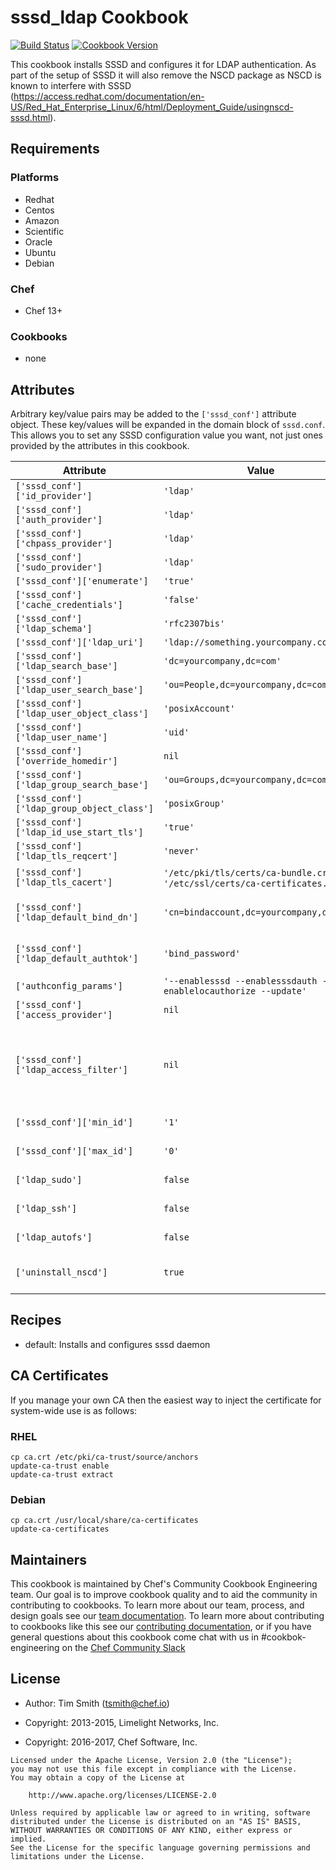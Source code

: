 # sssd_ldap Cookbook

[![Build Status](https://travis-ci.org/chef-cookbooks/sssd_ldap.svg?branch=master)](https://travis-ci.org/chef-cookbooks/sssd_ldap) [![Cookbook Version](https://img.shields.io/cookbook/v/sssd_ldap.svg)](https://supermarket.chef.io/cookbooks/sssd_ldap)

This cookbook installs SSSD and configures it for LDAP authentication. As part of the setup of SSSD it will also remove the NSCD package as NSCD is known to interfere with SSSD (<https://access.redhat.com/documentation/en-US/Red_Hat_Enterprise_Linux/6/html/Deployment_Guide/usingnscd-sssd.html>).

## Requirements

### Platforms

- Redhat
- Centos
- Amazon
- Scientific
- Oracle
- Ubuntu
- Debian

### Chef

- Chef 13+

### Cookbooks

- none

## Attributes

Arbitrary key/value pairs may be added to the `['sssd_conf']` attribute object. These key/values will be expanded in the domain block of `sssd.conf`. This allows you to set any SSSD configuration value you want, not just ones provided by the attributes in this cookbook.

Attribute                                  | Value                                                                          | Comment
------------------------------------------ | ------------------------------------------------------------------------------ | ------------------------------------------------------------------------------------------------------------------------------------------
`['sssd_conf']['id_provider']`             | `'ldap'`                                                                       |
`['sssd_conf']['auth_provider']`           | `'ldap'`                                                                       |
`['sssd_conf']['chpass_provider']`         | `'ldap'`                                                                       |
`['sssd_conf']['sudo_provider']`           | `'ldap'`                                                                       |
`['sssd_conf']['enumerate']`               | `'true'`                                                                       |
`['sssd_conf']['cache_credentials']`       | `'false'`                                                                      |
`['sssd_conf']['ldap_schema']`             | `'rfc2307bis'`                                                                 |
`['sssd_conf']['ldap_uri']`                | `'ldap://something.yourcompany.com'`                                           |
`['sssd_conf']['ldap_search_base']`        | `'dc=yourcompany,dc=com'`                                                      |
`['sssd_conf']['ldap_user_search_base']`   | `'ou=People,dc=yourcompany,dc=com'`                                            |
`['sssd_conf']['ldap_user_object_class']`  | `'posixAccount'`                                                               |
`['sssd_conf']['ldap_user_name']`          | `'uid'`                                                                        |
`['sssd_conf']['override_homedir']`        | `nil`                                                                          |
`['sssd_conf']['ldap_group_search_base']`  | `'ou=Groups,dc=yourcompany,dc=com'`                                            |
`['sssd_conf']['ldap_group_object_class']` | `'posixGroup'`                                                                 |
`['sssd_conf']['ldap_id_use_start_tls']`   | `'true'`                                                                       |
`['sssd_conf']['ldap_tls_reqcert']`        | `'never'`                                                                      |
`['sssd_conf']['ldap_tls_cacert']`         | `'/etc/pki/tls/certs/ca-bundle.crt'` or `'/etc/ssl/certs/ca-certificates.crt'` | defaults for RHEL and others respectively
`['sssd_conf']['ldap_default_bind_dn']`    | `'cn=bindaccount,dc=yourcompany,dc=com'`                                       | if you have a domain that doesn't require binding set this attributes to nil
`['sssd_conf']['ldap_default_authtok']`    | `'bind_password'`                                                              | if you have a domain that doesn't require binding set this to nil
`['authconfig_params']`                    | `'--enablesssd --enablesssdauth --enablelocauthorize --update'`                |
`['sssd_conf']['access_provider']`         | `nil`                                                                          | Should be set to `'ldap'`
`['sssd_conf']['ldap_access_filter']`      | `nil`                                                                          | Can use simple LDAP filter such as `'uid=abc123'` or more expressive LDAP filters like `'(&(objectClass=employee)(department=ITSupport))'`
`['sssd_conf']['min_id']`                  | `'1'`                                                                          | default, used to ignore lower uid/gid's
`['sssd_conf']['max_id']`                  | `'0'`                                                                          | default, used to ignore higher uid/gid's
`['ldap_sudo']`                            | `false`                                                                        | Adds ldap enabled sudoers (true/false)
`['ldap_ssh']`                             | `false`                                                                        | Adds ldap enabled ssh keys (true/false)
`['ldap_autofs']`                          | `false`                                                                        | Adds ldap enabled autofs config (true/false)
`['uninstall_nscd']`                       | `true`                                                                         | Allows configuration to not uninstall nscd package if required

## Recipes

- default: Installs and configures sssd daemon

## CA Certificates

If you manage your own CA then the easiest way to inject the certificate for system-wide use is as follows:

### RHEL

```
cp ca.crt /etc/pki/ca-trust/source/anchors
update-ca-trust enable
update-ca-trust extract
```

### Debian

```
cp ca.crt /usr/local/share/ca-certificates
update-ca-certificates
```

## Maintainers

This cookbook is maintained by Chef's Community Cookbook Engineering team. Our goal is to improve cookbook quality and to aid the community in contributing to cookbooks. To learn more about our team, process, and design goals see our [team documentation](https://github.com/chef-cookbooks/community_cookbook_documentation/blob/master/COOKBOOK_TEAM.MD). To learn more about contributing to cookbooks like this see our [contributing documentation](https://github.com/chef-cookbooks/community_cookbook_documentation/blob/master/CONTRIBUTING.MD), or if you have general questions about this cookbook come chat with us in #cookbok-engineering on the [Chef Community Slack](http://community-slack.chef.io/)

## License

- Author: Tim Smith ([tsmith@chef.io](mailto:tsmith@chef.io))

- Copyright: 2013-2015, Limelight Networks, Inc.

- Copyright: 2016-2017, Chef Software, Inc.

```text
Licensed under the Apache License, Version 2.0 (the "License");
you may not use this file except in compliance with the License.
You may obtain a copy of the License at

    http://www.apache.org/licenses/LICENSE-2.0

Unless required by applicable law or agreed to in writing, software
distributed under the License is distributed on an "AS IS" BASIS,
WITHOUT WARRANTIES OR CONDITIONS OF ANY KIND, either express or implied.
See the License for the specific language governing permissions and
limitations under the License.
```
